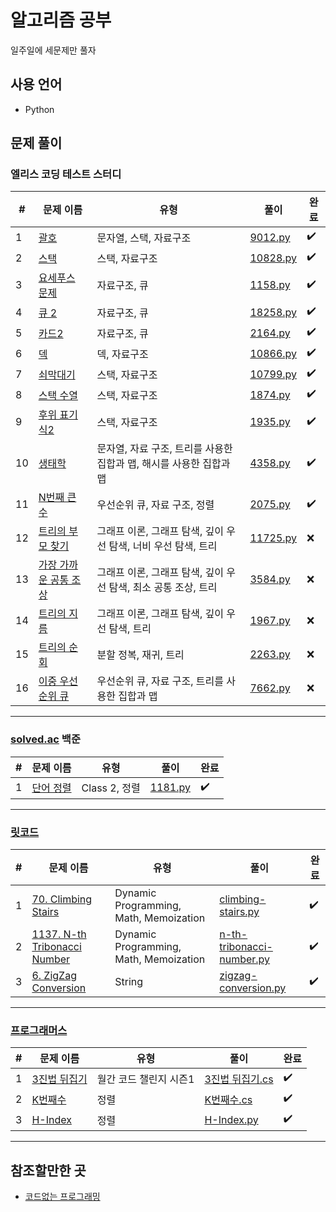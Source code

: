 # 알고리즘 공부

일주일에 세문제만 풀자

## 사용 언어

- Python

## 문제 풀이

### 엘리스 코딩 테스트 스터디

|#|문제 이름|유형|풀이|완료|
|-----|------------------------------|-------------------------|----------|------|
|1|[괄호](https://www.acmicpc.net/problem/9012)|문자열, 스택, 자료구조|[9012.py](./baekjoon/week_01/03_9012)|✔️|
|2|[스택](https://www.acmicpc.net/problem/10828)|스택, 자료구조|[10828.py](./baekjoon/week_01/02_10828)|✔️|
|3|[요세푸스 문제](https://www.acmicpc.net/problem/1158)|자료구조, 큐|[1158.py](./baekjoon/week_01/01_1158)|✔️|
|4|[큐 2](https://www.acmicpc.net/problem/18258)|자료구조, 큐|[18258.py](./baekjoon/week_01/04_18258)|✔️|
|5|[카드2](https://www.acmicpc.net/problem/2164)|자료구조, 큐|[2164.py](./baekjoon/week_01/05_2164)|✔️|
|6|[덱](https://www.acmicpc.net/problem/10866)|덱, 자료구조|[10866.py](./baekjoon/week_01/06_10866)|✔️|
|7|[쇠막대기](https://www.acmicpc.net/problem/10799)|스택, 자료구조|[10799.py](./baekjoon/week_01/09_10799)|✔️|
|8|[스택 수열](https://www.acmicpc.net/problem/1874)|스택, 자료구조|[1874.py](./baekjoon/week_01/07_1874)|✔️|
|9|[후위 표기식2](https://www.acmicpc.net/problem/1935)|스택, 자료구조|[1935.py](./baekjoon/week_01/08_1935)|✔️|
|10|[생태학](https://www.acmicpc.net/problem/4358)|문자열, 자료 구조, 트리를 사용한 집합과 맵, 해시를 사용한 집합과 맵|[4358.py](./baekjoon/week_02/13_4358)|✔️|
|11|[N번째 큰 수](https://www.acmicpc.net/problem/2075)|우선순위 큐, 자료 구조, 정렬|[2075.py](./baekjoon/week_02/12_2075)|✔️|
|12|[트리의 부모 찾기](https://www.acmicpc.net/problem/11725)|그래프 이론, 그래프 탐색, 깊이 우선 탐색, 너비 우선 탐색, 트리|[11725.py](./baekjoon/week_02/14_11725)|❌|
|13|[가장 가까운 공통 조상](https://www.acmicpc.net/problem/3584)|그래프 이론, 그래프 탐색, 깊이 우선 탐색, 최소 공통 조상, 트리|[3584.py](./baekjoon/week_02/16_3584)|❌|
|14|[트리의 지름](https://www.acmicpc.net/problem/1967)|그래프 이론, 그래프 탐색, 깊이 우선 탐색, 트리|[1967.py](./baekjoon/week_02/15_1967)|❌|
|15|[트리의 순회](https://www.acmicpc.net/problem/2263)|분할 정복, 재귀, 트리|[2263.py](./baekjoon/week_02/17_2263)|❌|
|16|[이중 우선순위 큐](https://www.acmicpc.net/problem/7662)|우선순위 큐, 자료 구조, 트리를 사용한 집합과 맵|[7662.py](./baekjoon/week_02/11_7662)|❌|

---

### [solved.ac](https://solved.ac/class) 백준

|#|문제 이름|유형|풀이|완료|
|-----|------------------------------|-------------------------|----------|------|
|1|[단어 정렬](https://www.acmicpc.net/problem/1181)|Class 2, 정렬|[1181.py](./solved/class2/%EB%8B%A8%EC%96%B4%20%EC%A0%95%EB%A0%AC)|✔️|

---

### [릿코드](https://leetcode.com/)

|#|문제 이름|유형|풀이|완료|
|-----|------------------------------|-------------------------|----------|------|
|1|[70. Climbing Stairs](https://leetcode.com/problems/climbing-stairs/)|Dynamic Programming, Math, Memoization|[climbing-stairs.py](./leetcode/70.%20Climbing%20Stairs)|✔️|
|2|[1137. N-th Tribonacci Number](https://leetcode.com/problems/n-th-tribonacci-number/)|Dynamic Programming, Math, Memoization|[n-th-tribonacci-number.py](./leetcode/1137.%20N-th%20Tribonacci%20Number)|✔️|
|3|[6. ZigZag Conversion](https://leetcode.com/problems/zigzag-conversion/)|String|[zigzag-conversion.py](./leetcode/6.%20ZigZag%20Conversion)|✔️|

---

### [프로그래머스](https://programmers.co.kr/)

|#|문제 이름|유형|풀이|완료|
|-----|------------------------------|-------------------------|----------|------|
|1|[3진법 뒤집기](https://programmers.co.kr/learn/courses/30/lessons/68935)|월간 코드 챌린지 시즌1|[3진법 뒤집기.cs](./programmers/%EC%9B%94%EA%B0%84%20%EC%BD%94%EB%93%9C%20%EC%B1%8C%EB%A6%B0%EC%A7%80%20%EC%8B%9C%EC%A6%8C1/3%EC%A7%84%EB%B2%95%20%EB%92%A4%EC%A7%91%EA%B8%B0)|✔️|
|2|[K번째수](https://programmers.co.kr/learn/courses/30/lessons/42748?language=csharp)|정렬|[K번째수.cs](./programmers/%EC%A0%95%EB%A0%AC/K%EB%B2%88%EC%A7%B8%EC%88%98)|✔️|
|3|[H-Index](https://programmers.co.kr/learn/courses/30/lessons/42747?language=python3#)|정렬|[H-Index.py](./programmers/%EC%A0%95%EB%A0%AC/H-Index)|✔️|

---

## 참조할만한 곳

- [코드없는 프로그래밍](https://www.youtube.com/channel/UCHcG02L6TSS-StkSbqVy6Fg)
